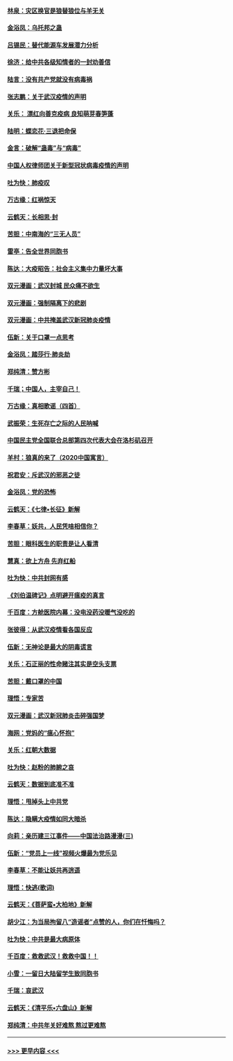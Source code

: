 #### [林泉：灾区换官是狼替狼位与羊无关](../pages/nsc993/n11870896.md?t=02151722) 
#### [金浴凤：乌托邦之蛊](../pages/nsc993/n11870879.md?t=02151722) 
#### [吕锡民：替代能源车发展潜力分析](../pages/nsc993/n11870656.md?t=02151722) 
#### [徐济：给中共各级知情者的一封劝善信](../pages/nsc993/n11868561.md?t=02151722) 
#### [陆言：没有共产党就没有病毒祸](../pages/nsc993/n11868232.md?t=02151722) 
#### [张志鹏：关于武汉疫情的声明](../pages/nsc993/n11867182.md?t=02151722) 
#### [关乐： 漂红向善克疫病 良知萌芽春笋蓬](../pages/nsc993/n11865710.md?t=02151722) 
#### [陆明：蝶恋花‧三退把命保](../pages/nsc993/n11865673.md?t=02151722) 
#### [金言：破解“蛊毒”与“病毒”](../pages/nsc993/n11864103.md?t=02151722) 
#### [中国人权律师团关于新型冠状病毒疫情的声明](../pages/nsc993/n11864249.md?t=02151722) 
#### [吐为快：肺疫叹](../pages/nsc993/n11864027.md?t=02151722) 
#### [万古缘：红祸惊天](../pages/nsc993/n11864079.md?t=02151722) 
#### [云鹤天：长相思‧封](../pages/nsc993/n11864006.md?t=02151722) 
#### [苦胆：中南海的“三无人员”](../pages/nsc993/n11862997.md?t=02151722) 
#### [雷亭：告全世界同胞书](../pages/nsc993/n11862572.md?t=02151722) 
#### [陈达：大疫昭告：社会主义集中力量坏大事](../pages/nsc993/n11859419.md?t=02151722) 
#### [双元漫画：武汉封城 民众痛不欲生](../pages/nsc993/n11859287.md?t=02151722) 
#### [双元漫画：强制隔离下的悲剧](../pages/nsc993/n11859244.md?t=02151722) 
#### [双元漫画：中共掩盖武汉新冠肺炎疫情](../pages/nsc993/n11858249.md?t=02151722) 
#### [伍新：关于口罩一点思考](../pages/nsc993/n11859195.md?t=02151722) 
#### [金浴凤：踏莎行‧肺炎劫](../pages/nsc993/n11858227.md?t=02151722) 
#### [郑纯清：赞方彬](../pages/nsc993/n11856803.md?t=02151722) 
#### [千瑞；中国人，主宰自己！](../pages/nsc993/n11856793.md?t=02151722) 
#### [万古缘：真相歌谣（四首）](../pages/nsc993/n11856263.md?t=02151722) 
#### [武振荣：生死存亡之际的人民呐喊](../pages/nsc993/n11856256.md?t=02151722) 
#### [中国民主党全国联合总部第四次代表大会在洛杉矶召开](../pages/nsc993/n11856344.md?t=02151722) 
#### [羊村：狼真的来了（2020中国寓言）](../pages/nsc993/n11856229.md?t=02151722) 
#### [祝君安：斥武汉的邪恶之徒](../pages/nsc993/n11855861.md?t=02151722) 
#### [金浴凤：党的恐怖](../pages/nsc993/n11855849.md?t=02151722) 
#### [云鹤天：《七律▪长征》新解](../pages/nsc993/n11855479.md?t=02151722) 
#### [李春草：妖共，人民凭啥相信你？](../pages/nsc993/n11855196.md?t=02151722) 
#### [苦胆：眼科医生的职责是让人看清](../pages/nsc993/n11853840.md?t=02151722) 
#### [慧真：欲上方舟 先弃红船](../pages/nsc993/n11853483.md?t=02151722) 
#### [吐为快：中共封网有感](../pages/nsc993/n11852575.md?t=02151722) 
#### [《刘伯温碑记》点明避开瘟疫的真言](../pages/nsc993/n11852128.md?t=02151722) 
#### [千百度：方舱医院内幕：没电没药没暖气没吃的](../pages/nsc993/n11850211.md?t=02151722) 
#### [张彼得：从武汉疫情看各国反应](../pages/nsc993/n11850102.md?t=02151722) 
#### [伍新：无神论是最大的阴毒谎言](../pages/nsc993/n11846129.md?t=02151722) 
#### [关乐：石正丽的性命赌注其实是空头支票](../pages/nsc993/n11846109.md?t=02151722) 
#### [苦胆：戴口罩的中国](../pages/nsc993/n11845576.md?t=02151722) 
#### [理悟：专家苦](../pages/nsc993/n11845564.md?t=02151722) 
#### [双元漫画：武汉新冠肺炎击碎强国梦](../pages/nsc993/n11843320.md?t=02151722) 
#### [海网：党妈的“瘟心怀抱”](../pages/nsc993/n11840740.md?t=02151722) 
#### [关乐：红朝大数据](../pages/nsc993/n11840675.md?t=02151722) 
#### [吐为快：赵粉的肺腑之哀](../pages/nsc993/n11840618.md?t=02151722) 
#### [云鹤天：数据到底准不准](../pages/nsc993/n11840325.md?t=02151722) 
#### [理悟：甩掉头上中共党](../pages/nsc993/n11838826.md?t=02151722) 
#### [陈达：隐瞒大疫情如同大暗杀](../pages/nsc993/n11838771.md?t=02151722) 
#### [向莉：亲历建三江事件——中国法治路漫漫(三)](../pages/nsc993/n11831825.md?t=02151722) 
#### [伍新：“党员上一线”视频火爆最为党乐见](../pages/nsc993/n11838200.md?t=02151722) 
#### [李春草：不能让妖共再逍遥](../pages/nsc993/n11838102.md?t=02151722) 
#### [理悟：快逃(歌词)](../pages/nsc993/n11838083.md?t=02151722) 
#### [云鹤天：《菩萨蛮▪大柏地》新解](../pages/nsc993/n11838059.md?t=02151722) 
#### [胡少江：为当局拘留八“造谣者”点赞的人，你们在忏悔吗？](../pages/nsc993/n11836801.md?t=02151722) 
#### [吐为快：中共是最大病原体](../pages/nsc993/n11836748.md?t=02151722) 
#### [千百度：救救武汉！救救中国！！](../pages/nsc993/n11836145.md?t=02151722) 
#### [小雪：一留日大陆留学生致同胞书](../pages/nsc993/n11834624.md?t=02151722) 
#### [千瑞：哀武汉](../pages/nsc993/n11833647.md?t=02151722) 
#### [云鹤天：《清平乐▪六盘山》新解](../pages/nsc993/n11833611.md?t=02151722) 
#### [郑纯清：中共年关好难熬 熬过更难熬](../pages/nsc993/n11833489.md?t=02151722) 

----
#### [ >>> 更早内容 <<< ](../indexes/nsc993-earlier.md)
